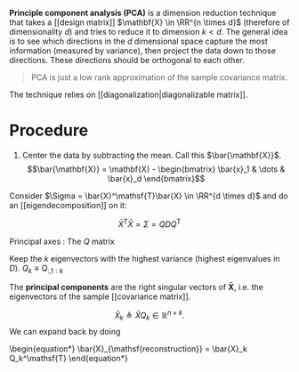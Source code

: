 **Principle component analysis (PCA)** is a dimension reduction technique that takes a [[design matrix]] $\mathbf{X} \in \RR^{n \times d}$ (therefore of dimensionality $d$) and tries to reduce it to dimension $k < d$. The general idea is to see which directions in the $d$ dimensional space capture the most information (measured by variance), then project the data down to those directions. These directions should be orthogonal to each other.

> PCA is just a low rank approximation of the sample covariance matrix.

The technique relies on [[diagonalization|diagonalizable matrix]].

# Procedure

1. Center the data by subtracting the mean. Call this $\bar{\mathbf{X}}$. $$\bar{\mathbf{X}} = \mathbf{X} - \begin{bmatrix} \bar{x}_1 & \dots & \bar{x}_d \end{bmatrix}$$


Consider $\Sigma = \bar{X}^\mathsf{T}\bar{X} \in \RR^{d \times d}$ and do an [[eigendecomposition]] on it:

$$
\bar{X}^\mathsf{T}\bar{X} = \Sigma = QDQ^\mathsf{T}
$$

Principal axes
: The $Q$ matrix

Keep the $k$ eigenvectors with the highest variance (highest eigenvalues in $D$). $Q_k \equiv Q_{:,1:k}$

The **principal components** are the right singular vectors of $\mathbf{\bar{X}}$, i.e. the eigenvectors of the sample [[covariance matrix]].

$$\bar{X}_k \triangleq \bar{X}Q_k \in \mathbb{R}^{n \times k}.$$ We can expand back by doing

\begin{equation*}
\bar{X}_{\mathsf{reconstruction}} = \bar{X}_k Q_k^\mathsf{T}
\end{equation*}